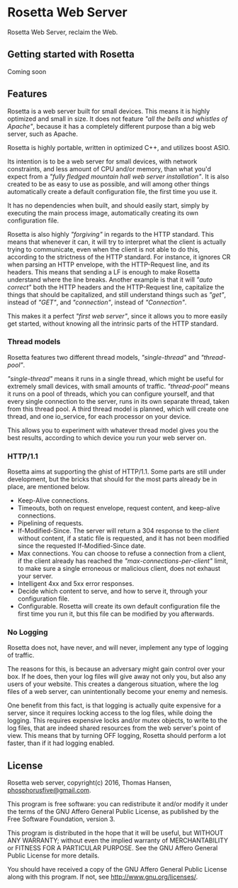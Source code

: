 Rosetta Web Server
==================

Rosetta Web Server, reclaim the Web.

## Getting started with Rosetta

Coming soon

## Features

Rosetta is a web server built for small devices. This means it is highly
optimized and small in size. It does not feature *"all the bells and whistles
of Apache"*, because it has a completely different purpose than a big web
server, such as Apache.

Rosetta is highly portable, written in optimized C++, and utilizes boost ASIO.

Its intention is to be a web server for small devices, with network constraints,
and less amount of CPU and/or memory, than what you'd expect from a *"fully fledged
mountain hall web server installation"*. It is also created to be as easy to
use as possible, and will among other things automatically create a default
configuration file, the first time you use it.

It has no dependencies when built, and should easily start, simply by executing
the main process image, automatically creating its own configuration file.

Rosetta is also highly *"forgiving"* in regards to the HTTP standard. This means
that whenever it can, it will try to interpret what the client is actually
trying to communicate, even when the client is not able to do this, according
to the strictness of the HTTP standard. For instance, it ignores CR when parsing
an HTTP envelope, with the HTTP-Request line, and its headers. This means that
sending a LF is enough to make Rosetta understand where the line breaks.
Another example is that it will *"auto correct"* both the HTTP headers and
the HTTP-Request line, capitalize the things that should be capitalized, and
still understand things such as *"get"*, instead of *"GET"*, and *"connection"*,
instead of *"Connection"*.

This makes it a perfect *"first web server"*, since it allows you to more
easily get started, without knowing all the intrinsic parts of the HTTP
standard.

### Thread models

Rosetta features two different thread models, *"single-thread"* and *"thread-pool"*.

*"single-thread"* means it runs in a single thread, which might be useful for
extremely small devices, with small amounts of traffic. *"thread-pool"* means
it runs on a pool of threads, which you can configure yourself, and that every
single connection to the server, runs in its own separate thread, taken from
this thread pool. A third thread model is planned, which will create one thread,
and one io_service, for each processor on your device.

This allows you to experiment with whatever thread model gives you the best results,
according to which device you run your web server on.

### HTTP/1.1

Rosetta aims at supporting the ghist of HTTP/1.1. Some parts are still under
development, but the bricks that should for the most parts already be in place,
are mentioned below.

* Keep-Alive connections.
* Timeouts, both on request envelope, request content, and keep-alive connections.
* Pipelining of requests.
* If-Modified-Since. The server will return a 304 response to the client without
  content, if a static file is requested, and it has not been modified since the
  requested If-Modified-Since date.
* Max connections. You can choose to refuse a connection from a client, if
  the client already has reached the *"max-connections-per-client"* limit, to
  make sure a single erroneous or malicious client, does not exhaust your server.
* Intelligent 4xx and 5xx error responses.
* Decide which content to serve, and how to serve it, through your configuration file.
* Configurable. Rosetta will create its own default configuration file the first time
  you run it, but this file can be modified by you afterwards.

### No Logging

Rosetta does not, have never, and will never, implement any type of logging
of traffic.

The reasons for this, is because an adversary might gain control over your
box. If he does, then your log files will give away not only you, but also
any users of your website. This creates a dangerous situation, where the
log files of a web server, can unintentionally become your enemy and nemesis.

One benefit from this fact, is that logging is actually quite expensive for
a server, since it requires locking access to the log files, while doing the
logging. This requires expensive locks and/or mutex objects, to write to
the log files, that are indeed shared resources from the web server's point
of view. This means that by turning OFF logging, Rosetta should perform
a lot faster, than if it had logging enabled.

## License

Rosetta web server, copyright(c) 2016, Thomas Hansen, phosphorusfive@gmail.com.

This program is free software: you can redistribute it and/or modify
it under the terms of the GNU Affero General Public License, as published by
the Free Software Foundation, version 3.

This program is distributed in the hope that it will be useful,
but WITHOUT ANY WARRANTY; without even the implied warranty of
MERCHANTABILITY or FITNESS FOR A PARTICULAR PURPOSE.  See the
GNU Affero General Public License for more details.

You should have received a copy of the GNU Affero General Public License
along with this program.  If not, see <http://www.gnu.org/licenses/>.

